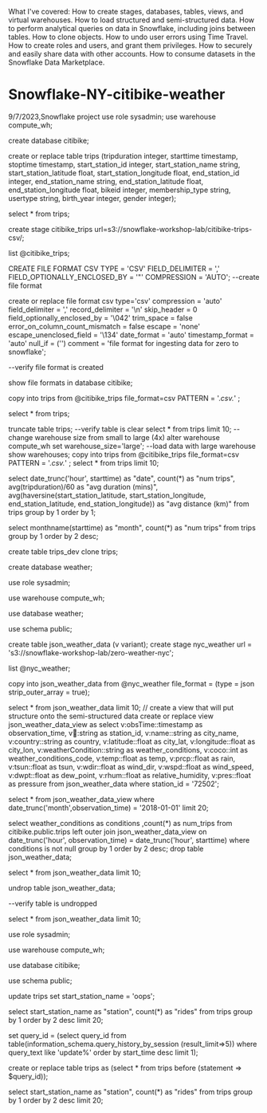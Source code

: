 What I've covered:
How to create stages, databases, tables, views, and virtual warehouses.
How to load structured and semi-structured data.
How to perform analytical queries on data in Snowflake, including joins between tables.
How to clone objects.
How to undo user errors using Time Travel.
How to create roles and users, and grant them privileges.
How to securely and easily share data with other accounts.
How to consume datasets in the Snowflake Data Marketplace.


# Snowflake-NY-citibike-weather
9/7/2023,Snowflake project
use role sysadmin;
use warehouse compute_wh;

create database citibike;

create or replace table trips
(tripduration integer,
starttime timestamp,
stoptime timestamp,
start_station_id integer,
start_station_name string,
start_station_latitude float,
start_station_longitude float,
end_station_id integer,
end_station_name string,
end_station_latitude float,
end_station_longitude float,
bikeid integer,
membership_type string,
usertype string,
birth_year integer,
gender integer);

select * from trips;

create stage citibike_trips
url=s3://snowflake-workshop-lab/citibike-trips-csv/;

list @citibike_trips;

CREATE FILE FORMAT CSV 
TYPE = 'CSV' 
FIELD_DELIMITER = ','
FIELD_OPTIONALLY_ENCLOSED_BY = '"'
COMPRESSION = 'AUTO'; 
--create file format

create or replace file format csv 
  type='csv'
  compression = 'auto' 
  field_delimiter = ',' 
  record_delimiter = '\n'
  skip_header = 0 
  field_optionally_enclosed_by = '\042' 
  trim_space = false
  error_on_column_count_mismatch = false 
  escape = 'none' 
  escape_unenclosed_field = '\134'
  date_format = 'auto' 
  timestamp_format = 'auto' 
  null_if = ('') 
  comment = 'file format for ingesting data for zero to snowflake';

  --verify file format is created

show file formats in database citibike;

copy into trips 
from @citibike_trips 
file_format=csv 
PATTERN = '.*csv.*' ;

select * from trips;

truncate table trips;
--verify table is clear
select * from trips limit 10;
--change warehouse size from small to large (4x)
alter warehouse compute_wh set warehouse_size='large';
--load data with large warehouse
show warehouses;
copy into trips 
from @citibike_trips 
file_format=csv 
PATTERN = '.*csv.*' ;
select * from trips limit 10;

select date_trunc('hour', starttime) as "date",
count(*) as "num trips",
avg(tripduration)/60 as "avg duration (mins)",
avg(haversine(start_station_latitude, start_station_longitude, end_station_latitude, end_station_longitude)) as "avg distance (km)"
from trips
group by 1 order by 1;


select
monthname(starttime) as "month",
count(*) as "num trips"
from trips
group by 1 order by 2 desc;

create table trips_dev clone trips;


create database weather;

use role sysadmin;

use warehouse compute_wh;

use database weather;

use schema public;

create table json_weather_data (v variant);
create stage nyc_weather
url = 's3://snowflake-workshop-lab/zero-weather-nyc';

list @nyc_weather;

copy into json_weather_data
from @nyc_weather 
file_format = (type = json strip_outer_array = true);

select * from json_weather_data limit 10;
// create a view that will put structure onto the semi-structured data
create or replace view json_weather_data_view as
select
    v:obsTime::timestamp as observation_time,
    v:station::string as station_id,
    v:name::string as city_name,
    v:country::string as country,
    v:latitude::float as city_lat,
    v:longitude::float as city_lon,
    v:weatherCondition::string as weather_conditions,
    v:coco::int as weather_conditions_code,
    v:temp::float as temp,
    v:prcp::float as rain,
    v:tsun::float as tsun,
    v:wdir::float as wind_dir,
    v:wspd::float as wind_speed,
    v:dwpt::float as dew_point,
    v:rhum::float as relative_humidity,
    v:pres::float as pressure
from
    json_weather_data
where
    station_id = '72502';


select * from json_weather_data_view
where date_trunc('month',observation_time) = '2018-01-01'
limit 20;

select weather_conditions as conditions
,count(*) as num_trips
from citibike.public.trips
left outer join json_weather_data_view
on date_trunc('hour', observation_time) = date_trunc('hour', starttime)
where conditions is not null
group by 1 order by 2 desc;
drop table json_weather_data;

select * from json_weather_data limit 10;

undrop table json_weather_data;

--verify table is undropped

select * from json_weather_data limit 10;

use role sysadmin;

use warehouse compute_wh;

use database citibike;

use schema public;

update trips set start_station_name = 'oops';

select
start_station_name as "station",
count(*) as "rides"
from trips
group by 1
order by 2 desc
limit 20;

set query_id =
(select query_id from table(information_schema.query_history_by_session (result_limit=>5))
where query_text like 'update%' order by start_time desc limit 1);

create or replace table trips as
(select * from trips before (statement => $query_id));

select
start_station_name as "station",
count(*) as "rides"
from trips
group by 1
order by 2 desc
limit 20;

